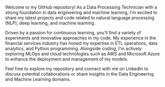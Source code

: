Welcome to my GitHub repository! As a Data Processing Technician with a strong foundation in data engineering and machine learning, I'm excited to share my latest projects and code related to natural language processing (NLP), deep learning, and machine learning.

Driven by a passion for continuous learning, you'll find a variety of experiments and innovative approaches in my code. My experience in the financial services industry has honed my expertise in ETL operations, data analytics, and Python programming. Alongside coding, I'm actively exploring MLOps and cloud technologies such as AWS and Microsoft Azure to enhance the deployment and management of my models.

Feel free to explore my repository and connect with me on LinkedIn to discuss potential collaborations or share insights in the Data Engineering and Machine Learning domains.
